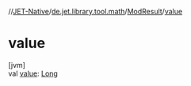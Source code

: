 //[JET-Native](../../../index.md)/[de.jet.library.tool.math](../index.md)/[ModResult](index.md)/[value](value.md)

# value

[jvm]\
val [value](value.md): [Long](https://kotlinlang.org/api/latest/jvm/stdlib/kotlin/-long/index.html)
